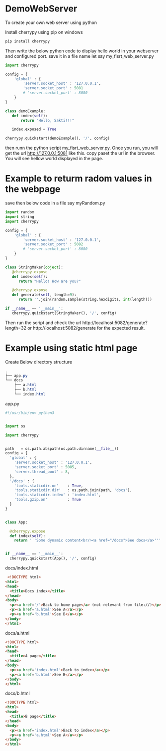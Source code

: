 # DemoWebServer
To create your own web server using python

Install cherrypy using pip on windows
```powershell
pip install cherrypy
```

Then write the below python code to display hello world in your webserver and configured port.
save it in a file name let say my_fisrt_web_server.py

```python
import cherrypy

config = {
    'global' : {
        'server.socket_host' : '127.0.0.1',
        'server.socket_port' : 5081
        # 'server.socket_port' : 8080
    }
}

class demoExample:
   def index(self):
       return "Hello, Sakti!!!"

   index.exposed = True

cherrypy.quickstart(demoExample(), '/', config)
```

then runn the python script my_fisrt_web_server.py. Once you run, you will get the url http://127.0.0.1:5081 like this.
copy paset the url in the browser. You will see hellow world displayed in the page.

# Example to returm radom values in the webpage

save then below code in a file say myRandom.py

```python
import random
import string
import cherrypy

config = {
    'global' : {
        'server.socket_host' : '127.0.0.1',
        'server.socket_port' : 5082
        # 'server.socket_port' : 8080
    }
}

class StringMaker(object):
   @cherrypy.expose
   def index(self):
      return "Hello! How are you?"

   @cherrypy.expose
   def generate(self, length=9):
      return ''.join(random.sample(string.hexdigits, int(length)))

if __name__ == '__main__':
   cherrypy.quickstart(StringMaker(), '/', config)
```
Then run the script and check the url http://localhost:5082/generate?length=32 or http://localhost:5082/generate for the expected result.

# Example using static html page

Create Below directory structure
```powershell
.
├── app.py
└── docs
    ├── a.html
    ├── b.html
    └── index.html
```
app.py
```python
#!/usr/bin/env python3


import os

import cherrypy


path   = os.path.abspath(os.path.dirname(__file__))
config = {
  'global' : {
    'server.socket_host' : '127.0.0.1',
    'server.socket_port' : 5085,
    'server.thread_pool' : 8,
  },
  '/docs' : {
    'tools.staticdir.on'    : True,
    'tools.staticdir.dir'   : os.path.join(path, 'docs'),
    'tools.staticdir.index' : 'index.html',
    'tools.gzip.on'         : True
  }
}


class App:

  @cherrypy.expose
  def index(self):
    return '''Some dynamic content<br/><a href="/docs">See docs</a>'''


if __name__ == '__main__':
  cherrypy.quickstart(App(), '/', config)

```

docs/index.html
```html
 <!DOCTYPE html>
<html>
<head>
  <title>Docs index</title>
</head>
<body>
  <p><a href='/'>Back to home page</a> (not relevant from file://)</p>
  <p><a href='a.html'>See A</a></p>
  <p><a href='b.html'>See B</a></p>
</body>
</html>
```

docs/a.html
```html
<!DOCTYPE html>
<html>
<head>
  <title>A page</title>
</head>
<body>
  <p><a href='index.html'>Back to index</a></p>
  <p><a href='b.html'>See B</a></p>
</body>
</html>
```

docs/b.html
```html
<!DOCTYPE html>
<html>
<head>
  <title>B page</title>
</head>
<body>
  <p><a href='index.html'>Back to index</a></p>
  <p><a href='a.html'>See A</a></p>
</body>
</html>
```
